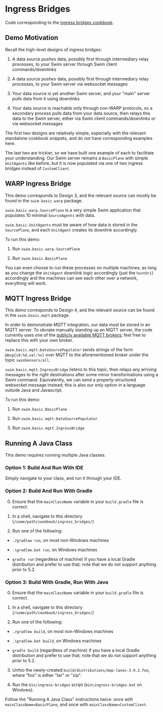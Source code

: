 # Ingress Bridges

Code corresponding to the [ingress bridges cookbook](https://swim.dev/tutorials/ingress-bridges/).

## Demo Motivation

Recall the high-level designs of ingress bridges:

1. A data source *pushes* data, possibly first through intermediary relay processes, to your Swim server through Swim client commands/downlinks

2. A data source *pushes* data, possibly first through intermediary relay processes, to your Swim server via websocket messages

3. Your data source is yet another Swim server, and your "main" server *pulls* data from it using downlinks

4. Your data source is reachable only through non-WARP protocols, so a secondary process *pulls* data from your data source, then relays this data to the Swim server, either via Swim client commands/downlinks or via websocket messages

The first two designs are relatively simple, especially with the relevant standalone cookbook snippets, and do not have corresponding examples here.

The last two are trickier, so we have built one example of each to facilitate your understanding. Our Swim server remains a `BasicPlane` with simple `UnitAgents` like before, but it is now populated via one of two ingress bridges instead of `CustomClient`.

## WARP Ingress Bridge

This demo corresponds to Design 3, and the relevant source can mostly be found in the `swim.basic.warp` package.

`swim.basic.warp.SourcePlane` is a very simple Swim application that populates 10 minimal `SourceAgents` with data.

`swim.basic.UnitAgents` must be aware of how data is stored in the `SourcePlane`, and each `UnitAgent` creates its downlink accordingly.

To run this demo:

1. Run `swim.basic.warp.SourcePlane`

2. Run `swim.basic.BasicPlane`

You can even choose to run these processes on multiple machines; as long as you change the `UnitAgent` downlink logic accordingly (just the `hostUri`) accordingly and the machines can see each other over a network, everything will work.

## MQTT Ingress Bridge

This demo corresponds to Design 4, and the relevant source can be found in the `swim.basic.mqtt` package.

In order to demonstrate MQTT integration, our data must be stored in an MQTT server. To obviate manually standing up an MQTT server, the code currently uses one of the [publicly available MQTT brokers](https://github.com/mqtt/mqtt.github.io/wiki/public_brokers); feel free to replace this with your own broker.

`swim.basic.mqtt.DataSourcePopulator` sends strings of the form `@msg{id:%d,val:%s}` over MQTT to the aforementioned broker under  the topic `swimSensors/all`.

`swim.basic.mqtt.IngressBridge` listens to this topic, then relays any arriving messages to the right destinations after some minor transformations using a Swim command. Equivalently, we can send a properly-structured websocket message instead; this is also our only option in a language outside Java and Javascript.

To run this demo:

1. Run `swim.basic.BasicPlane`

2. Run `swim.basic.mqtt.DataSourcePopulator`

3. Run `swim.basic.mqtt.IngressBridge`

## Running A Java Class

This demo requires running multiple Java classes.

### Option 1: Build And Run With IDE

Simply navigate to your class, and run it through your IDE.

### Option 2: Build And Run With Gradle

0. Ensure that the `mainClassName` variable in your `build.gradle` file is correct.

1. In a shell, navigate to this directory (`/some/path/cookbook/ingress_bridges/`)

2. Run one of the following:

  - `./gradlew run`, on most non-Windows machines
  
  - `.\gradlew.bat run`, on Windows machines

  - `gradle run` (regardless of machine) if you have a local Gradle distribution and prefer to use that; note that we do not support anything prior to 5.2.

### Option 3: Build With Gradle, Run With Java

0. Ensure that the `mainClassName` variable in your `build.gradle` file is correct.

1. In a shell, navigate to this directory (`/some/path/cookbook/ingress_bridges/`)

2. Run one of the following:

  - `./gradlew build`, on most non-Windows machines
  
  - `.\gradlew.bat build`, on Windows machines

  - `gradle build` (regardless of machine) if you have a local Gradle distribution and prefer to use that; note that we do not support anything prior to 5.2.

3. Unfoo the newly-created `build/distributions/map-lanes-3.9.2.foo`, where "foo" is either "tar" or "zip".

4. Run the `bin/ingress-bridges` script (`bin\ingress-bridges.bat` on Windows).

Follow the "Running A Java Class" instructions twice: once with `mainClassName=BasicPlane`, and once with `mainClassName=CustomClient`.
